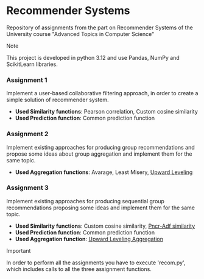 # Recommender Systems
Repository of assignments from the part on Recommender Systems of the University course "Advanced Topics in Computer Science"

> [!NOTE]
> This project is developed in python 3.12 and use Pandas, NumPy and ScikitLearn libraries.

### Assignment 1
Implement a user-based collaborative filtering approach, in order to create a simple solution of recommender system. <br />
- **Used Similarity functions**: Pearson correlation, Custom cosine similarity <br />
- **Used Prediction function**: Common prediction function <br />

### Assignment 2
Implement existing approaches for producing group recommendations and propose some ideas about group aggregation and implement them for the same topic.
- **Used Aggregation functions**: Avarage, Least Misery, [Upward Leveling](https://www.sciencedirect.com/science/article/pii/S0957417417307108?fr=RR-2&ref=pdf_download&rr=86dae1893b7a77ff) <br />

### Assignment 3
Implement existing approaches for producing sequential group recommendations proposing some ideas and implement them for the same topic.
- **Used Similarity functions**: Custom cosine similarity, [Pncr-Adf similarity](https://www.researchgate.net/publication/335988033_A_new_Similarity_Measure_for_Collaborative_Filtering_based_Recommender_Systems#full-text) <br />
- **Used Prediction function**: Common prediction function <br />
- **Used Aggregation function**: [Upward Leveling Aggregation](https://www.sciencedirect.com/science/article/pii/S0957417417307108?fr=RR-2&ref=pdf_download&rr=86dae1893b7a77ff) <br />

> [!IMPORTANT]
> In order to perform all the assignments you have to execute 'recom.py', which includes calls to all the three assignment functions.
